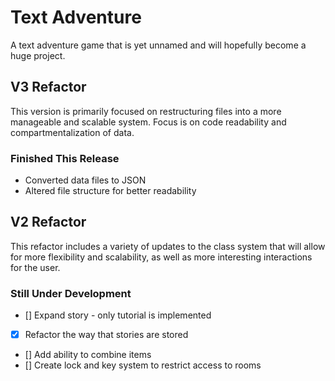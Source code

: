 # Text Adventure

A text adventure game that is yet unnamed and will hopefully become a huge project.

## V3 Refactor

This version is primarily focused on restructuring files into a more manageable and scalable system. Focus is on code readability and compartmentalization of data.

### Finished This Release

- Converted data files to JSON
- Altered file structure for better readability

## V2 Refactor

This refactor includes a variety of updates to the class system that will allow for more flexibility and scalability, as well as more interesting interactions for the user.

### Still Under Development

- [] Expand story - only tutorial is implemented
- [x] Refactor the way that stories are stored
- [] Add ability to combine items
- [] Create lock and key system to restrict access to rooms

